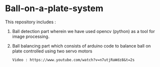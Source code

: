# Ball-on-a-plate-system
This repository includes   : 
1. Ball detection part wherein we have used opencv (python) as a tool for image processing.     
2. Ball balancing part which consists of arduino code to balance ball on plate controlled using two servo motors 


       Video : https://www.youtube.com/watch?v=n7utjRaWdz8&t=2s
